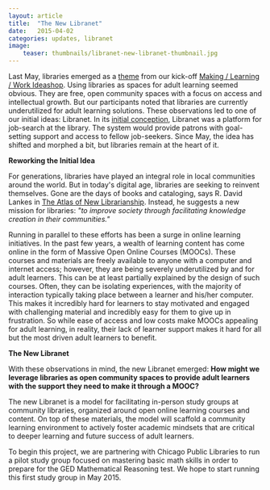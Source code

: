 ```yaml
---
layout: article
title:  "The New Libranet"
date:   2015-04-02
categories: updates, libranet
image:
    teaser: thumbnails/libranet-new-libranet-thumbnail.jpg
---
```


Last May, libraries emerged as a [theme](http://learn.media.mit.edu/mlw/updates/themes-from-the-ideashop.html) from our kick-off [Making / Learning / Work Ideashop](http://learn.media.mit.edu/mlw/updates/adult-learning-innovations-workshop.html). Using libraries as spaces for adult learning seemed obvious. They are free, open community spaces with a focus on access and intellectual growth. But our participants noted that libraries are currently underutilized for adult learning solutions. These observations led to one of our initial ideas: Libranet. In its [initial conception](http://learn.media.mit.edu/mlw/updates,/libranet/libranet-initial-concept.html), Libranet was a platform for job-search at the library. The system would provide patrons with goal-setting support and access to fellow job-seekers. Since May, the idea has shifted and morphed a bit, but libraries remain at the heart of it. 

__Reworking the Initial Idea__

For generations, libraries have played an integral role in local communities around the world. But in today's digital age, libraries are seeking to reinvent themselves. Gone are the days of books and cataloging, says R. David Lankes in [The Atlas of New Librarianship](http://mitpress.mit.edu/books/atlas-new-librarianship). Instead, he suggests a new mission for libraries: _"to improve society through facilitating knowledge creation in their communities."_

Running in parallel to these efforts has been a surge in online learning initiatives. In the past few years, a wealth of learning content has come online in the form of Massive Open Online Courses (MOOCs). These courses and materials are freely available to anyone with a computer and internet access; however, they are being severely underutilized by and for adult learners. This can be at least partially explained by the design of such courses. Often, they can be isolating experiences, with the majority of interaction typically taking place between a learner and his/her computer. This makes it incredibly hard for learners to stay motivated and engaged with challenging material and incredibly easy for them to give up in frustration. So while ease of access and low costs make MOOCs appealing for adult learning, in reality, their lack of learner support makes it hard for all but the most driven adult learners to benefit.

__The New Libranet__

With these observations in mind, the new Libranet emerged: __How might we leverage libraries as open community spaces to provide adult learners with the support they need to make it through a MOOC?__

The new Libranet is a model for facilitating in-person study groups at community libraries, organized around open online learning courses and content. On top of these materials, the model will scaffold a community learning environment to actively foster academic mindsets that are critical to deeper learning and future success of adult learners. 

To begin this project, we are partnering with Chicago Public Libraries to run a pilot study group focused on mastering basic math skills in order to prepare for the GED Mathematical Reasoning test. We hope to start running this first study group in May 2015. 